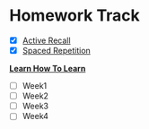 # Homework Track

- [x] [Active Recall](https://www.youtube.com/watch?v=ukLnPbIffxE)
- [x] [Spaced Repetition](https://www.youtube.com/watch?v=Z-zNHHpXoMM&t=6s)

[**Learn How To Learn**](https://www.coursera.org/learn/learning-how-to-learn)

- [ ] Week1
- [ ] Week2
- [ ] Week3
- [ ] Week4